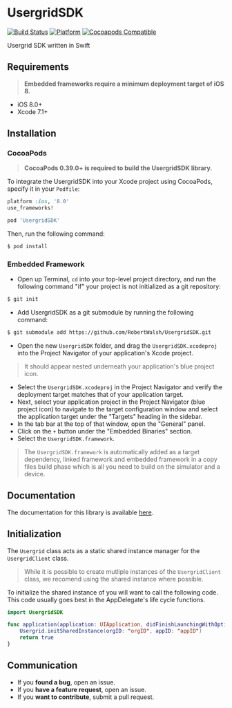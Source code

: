# UsergridSDK

[![Build Status](https://travis-ci.org/RobertWalsh/UsergridSDK.svg)](https://travis-ci.org/RobertWalsh/UsergridSDK)
[![Platform](https://img.shields.io/cocoapods/p/UsergridSDK.svg?style=flat)](http://cocoadocs.org/docsets/UsergridSDK)
[![Cocoapods Compatible](https://img.shields.io/cocoapods/v/UsergridSDK.svg)](https://img.shields.io/cocoapods/v/UsergridSDK.svg)

Usergrid SDK written in Swift 

## Requirements

> **Embedded frameworks require a minimum deployment target of iOS 8.**

- iOS 8.0+
- Xcode 7.1+

## Installation

### CocoaPods

> **CocoaPods 0.39.0+ is required to build the UsergridSDK library.**

To integrate the UsergridSDK into your Xcode project using CocoaPods, specify it in your `Podfile`:

```ruby
platform :ios, '8.0'
use_frameworks!

pod 'UsergridSDK'
```

Then, run the following command:

```bash
$ pod install
```

### Embedded Framework

- Open up Terminal, `cd` into your top-level project directory, and run the following command "if" your project is not initialized as a git repository:

```bash
$ git init
```

- Add UsergridSDK as a git submodule by running the following command:

```bash
$ git submodule add https://github.com/RobertWalsh/UsergridSDK.git
```

- Open the new `UsergridSDK` folder, and drag the `UsergridSDK.xcodeproj` into the Project Navigator of your application's Xcode project.

> It should appear nested underneath your application's blue project icon.

- Select the `UsergridSDK.xcodeproj` in the Project Navigator and verify the deployment target matches that of your application target.
- Next, select your application project in the Project Navigator (blue project icon) to navigate to the target configuration window and select the application target under the "Targets" heading in the sidebar.
- In the tab bar at the top of that window, open the "General" panel.
- Click on the `+` button under the "Embedded Binaries" section.
- Select the `UsergridSDK.framework`.

> The `UsergridSDK.framework` is automatically added as a target dependency, linked framework and embedded framework in a copy files build phase which is all you need to build on the simulator and a device.

## Documentation

The documentation for this library is available [here](http://cocoadocs.org/docsets/UsergridSDK).

## Initialization

The `Usergrid` class acts as a static shared instance manager for the `UsergridClient` class.

> While it is possible to create mutliple instances of the `UsergridClient` class, we recomend using the shared instance where possible.

To initialize the shared instance of you will want to call the following code.  This code usually goes best in the AppDelegate's life cycle functions.

```swift
import UsergridSDK

func application(application: UIApplication, didFinishLaunchingWithOptions launchOptions: [NSObject: AnyObject]?) -> Bool
    Usergrid.initSharedInstance(orgID: "orgID", appID: "appID")
    return true
}
```

## Communication

- If you **found a bug**, open an issue.
- If you **have a feature request**, open an issue.
- If you **want to contribute**, submit a pull request.
